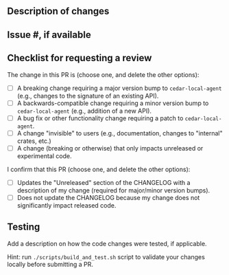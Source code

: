 ## Description of changes

## Issue #, if available

## Checklist for requesting a review

The change in this PR is (choose one, and delete the other options):

- [ ] A breaking change requiring a major version bump to `cedar-local-agent` (e.g., changes to the signature of an
  existing API).
- [ ] A backwards-compatible change requiring a minor version bump to `cedar-local-agent` (e.g., addition of a new API).
- [ ] A bug fix or other functionality change requiring a patch to `cedar-local-agent`.
- [ ] A change "invisible" to users (e.g., documentation, changes to "internal" crates, etc.)
- [ ] A change (breaking or otherwise) that only impacts unreleased or experimental code.

I confirm that this PR (choose one, and delete the other options):

- [ ] Updates the "Unreleased" section of the CHANGELOG with a description of my change (required for major/minor
  version bumps).
- [ ] Does not update the CHANGELOG because my change does not significantly impact released code.

## Testing

Add a description on how the code changes were tested, if applicable.

Hint: run `./scripts/build_and_test.sh` script to validate your changes locally before submitting a PR.
